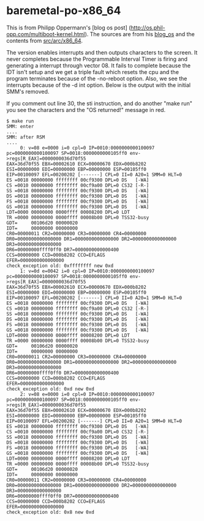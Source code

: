 # baremetal-po-x86_64

This is from Philipp Oppermann's [blog os post]
(http://os.phil-opp.com/multiboot-kernel.html). The sources
are from his [blog_os](https://github.com/phil-opp/blog_os)
and the contents from [src/arc/x86_64](https://github.com/phil-opp/blog_os/tree/master/src/arch/x86_64).

The version enables interrupts and then outputs characters
to the screen. It never completes because the Programmable
Interval Timer is firing and generating a interrupt through
vector 08. It fails to complete because the IDT isn't setup
and we get a triple fault which resets the cpu and the
program terminates because of the -no-reboot option. Also,
we see the interrupts because of the -d int option. Below is
the output with the initial SMM's removed.

If you comment out line 30, the sti instruction, and do
another "make run" you see the characters and the
"OS returned!" message in red.

```
$ make run
SMM: enter
....
SMM: after RSM
....
     0: v=08 e=0000 i=0 cpl=0 IP=0010:0000000000100097 pc=0000000000100097 SP=0018:0000000000105ff0 env->regs[R_EAX]=0000000036d70f55
EAX=36d70f55 EBX=00002610 ECX=00000670 EDX=000b8202
ESI=00000000 EDI=00000000 EBP=00000000 ESP=00105ff0
EIP=00100097 EFL=00200202 [-------] CPL=0 II=0 A20=1 SMM=0 HLT=0
ES =0018 00000000 ffffffff 00cf9300 DPL=0 DS   [-WA]
CS =0010 00000000 ffffffff 00cf9a00 DPL=0 CS32 [-R-]
SS =0018 00000000 ffffffff 00cf9300 DPL=0 DS   [-WA]
DS =0018 00000000 ffffffff 00cf9300 DPL=0 DS   [-WA]
FS =0018 00000000 ffffffff 00cf9300 DPL=0 DS   [-WA]
GS =0018 00000000 ffffffff 00cf9300 DPL=0 DS   [-WA]
LDT=0000 00000000 0000ffff 00008200 DPL=0 LDT
TR =0000 00000000 0000ffff 00008b00 DPL=0 TSS32-busy
GDT=     00106d20 00000020
IDT=     00000000 00000000
CR0=00000011 CR2=00000000 CR3=00000000 CR4=00000000
DR0=0000000000000000 DR1=0000000000000000 DR2=0000000000000000 DR3=0000000000000000 
DR6=00000000ffff0ff0 DR7=0000000000000400
CCS=00000000 CCD=000b8202 CCO=EFLAGS  
EFER=0000000000000000
check_exception old: 0xffffffff new 0xd
     1: v=0d e=0042 i=0 cpl=0 IP=0010:0000000000100097 pc=0000000000100097 SP=0018:0000000000105ff0 env->regs[R_EAX]=0000000036d70f55
EAX=36d70f55 EBX=00002610 ECX=00000670 EDX=000b8202
ESI=00000000 EDI=00000000 EBP=00000000 ESP=00105ff0
EIP=00100097 EFL=00200202 [-------] CPL=0 II=0 A20=1 SMM=0 HLT=0
ES =0018 00000000 ffffffff 00cf9300 DPL=0 DS   [-WA]
CS =0010 00000000 ffffffff 00cf9a00 DPL=0 CS32 [-R-]
SS =0018 00000000 ffffffff 00cf9300 DPL=0 DS   [-WA]
DS =0018 00000000 ffffffff 00cf9300 DPL=0 DS   [-WA]
FS =0018 00000000 ffffffff 00cf9300 DPL=0 DS   [-WA]
GS =0018 00000000 ffffffff 00cf9300 DPL=0 DS   [-WA]
LDT=0000 00000000 0000ffff 00008200 DPL=0 LDT
TR =0000 00000000 0000ffff 00008b00 DPL=0 TSS32-busy
GDT=     00106d20 00000020
IDT=     00000000 00000000
CR0=00000011 CR2=00000000 CR3=00000000 CR4=00000000
DR0=0000000000000000 DR1=0000000000000000 DR2=0000000000000000 DR3=0000000000000000 
DR6=00000000ffff0ff0 DR7=0000000000000400
CCS=00000000 CCD=000b8202 CCO=EFLAGS  
EFER=0000000000000000
check_exception old: 0xd new 0xd
     2: v=08 e=0000 i=0 cpl=0 IP=0010:0000000000100097 pc=0000000000100097 SP=0018:0000000000105ff0 env->regs[R_EAX]=0000000036d70f55
EAX=36d70f55 EBX=00002610 ECX=00000670 EDX=000b8202
ESI=00000000 EDI=00000000 EBP=00000000 ESP=00105ff0
EIP=00100097 EFL=00200202 [-------] CPL=0 II=0 A20=1 SMM=0 HLT=0
ES =0018 00000000 ffffffff 00cf9300 DPL=0 DS   [-WA]
CS =0010 00000000 ffffffff 00cf9a00 DPL=0 CS32 [-R-]
SS =0018 00000000 ffffffff 00cf9300 DPL=0 DS   [-WA]
DS =0018 00000000 ffffffff 00cf9300 DPL=0 DS   [-WA]
FS =0018 00000000 ffffffff 00cf9300 DPL=0 DS   [-WA]
GS =0018 00000000 ffffffff 00cf9300 DPL=0 DS   [-WA]
LDT=0000 00000000 0000ffff 00008200 DPL=0 LDT
TR =0000 00000000 0000ffff 00008b00 DPL=0 TSS32-busy
GDT=     00106d20 00000020
IDT=     00000000 00000000
CR0=00000011 CR2=00000000 CR3=00000000 CR4=00000000
DR0=0000000000000000 DR1=0000000000000000 DR2=0000000000000000 DR3=0000000000000000 
DR6=00000000ffff0ff0 DR7=0000000000000400
CCS=00000000 CCD=000b8202 CCO=EFLAGS  
EFER=0000000000000000
check_exception old: 0x8 new 0xd
```
